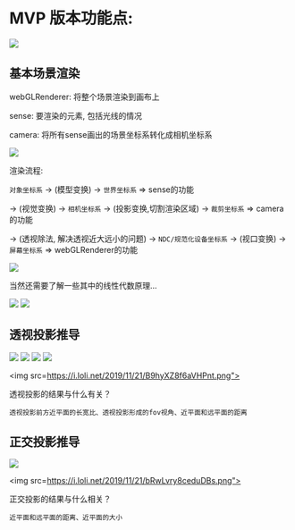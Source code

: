 # MVP 版本功能点:

<img src="https://tva1.sinaimg.cn/large/006y8mN6gy1g93g34u38nj31ds0n0nod.jpg">

## 基本场景渲染

webGLRenderer: 将整个场景渲染到画布上

sense: 要渲染的元素, 包括光线的情况

camera: 将所有sense画出的场景坐标系转化成相机坐标系

<img src="https://tva1.sinaimg.cn/large/006y8mN6gy1g94lpknhvbj31ds0n018k.jpg">

渲染流程:

`对象坐标系` -> (模型变换) -> `世界坐标系`                                                  => sense的功能

-> (视觉变换) -> `相机坐标系` -> (投影变换,切割渲染区域) -> `裁剪坐标系`                        => camera的功能

-> (透视除法, 解决透视近大远小的问题) -> `NDC/规范化设备坐标系` -> (视口变换) -> `屏幕坐标系`      => webGLRenderer的功能

<img src="https://tva1.sinaimg.cn/large/006y8mN6gy1g94l5s5gwdj31ds0n0ay4.jpg">

当然还需要了解一些其中的线性代数原理...

<img src="https://tva1.sinaimg.cn/large/006y8mN6gy1g94l5xgo0yj31ds0n013n.jpg">

<img src="https://tva1.sinaimg.cn/large/006y8mN6gy1g94lc88emoj31ds0n01g9.jpg">

## 透视投影推导

<img src="https://i.loli.net/2019/11/21/eYn1RQEqF7P2xSU.png">

<img src="https://i.loli.net/2019/11/21/TBRXQKHPxnJeSwd.png">

<img src="https://i.loli.net/2019/11/21/wqWbHmESu5GyANC.png">

<img src="https://i.loli.net/2019/11/21/6y8K1LeF9oSG4bB.png">

<img src=https://i.loli.net/2019/11/21/B9hyXZ8f6aVHPnt.png">

透视投影的结果与什么有关？

	透视投影前方近平面的长宽比、透视投影形成的fov视角、近平面和远平面的距离

## 正交投影推导

<img src="https://i.loli.net/2019/11/21/zuFPURYOr6JkBQt.png">

<img src=https://i.loli.net/2019/11/21/bRwLvry8ceduDBs.png">

正交投影的结果与什么相关？

	近平面和远平面的距离、近平面的大小
